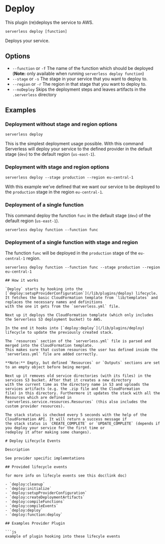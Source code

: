 <!-- This file is automatically generated from lib/plugins/aws/deploy/README.md Please edit it to update this doc -->
<!--
title: AWS Deploy
description: Deploy Command for AWS with the Serverless CLI
layout: Page
-->

# Deploy

This plugin (re)deploys the service to AWS.

```
serverless deploy [function]
```

Deploys your service.

## Options
- `--function` or `-f` The name of the function which should be deployed (**Note:** only available when running
`serverless deploy function`)
- `--stage` or `-s` The stage in your service that you want to deploy to.
- `--region` or `-r` The region in that stage that you want to deploy to.
- `--noDeploy` Skips the deployment steps and leaves artifacts in the `.serverless` directory

## Examples

### Deployment without stage and region options

```
serverless deploy
```

This is the simplest deployment usage possible. With this command Serverless will deploy your service to the defined
provider in the default stage (`dev`) to the default region (`us-east-1`).

### Deployment with stage and region options

```
serverless deploy --stage production --region eu-central-1
```

With this example we've defined that we want our service to be deployed to the `production` stage in the region
`eu-central-1`.

### Deployment of a single function

This command deploy the function `func` in the default stage (`dev`) of the default region (`us-east-1`).

```
serverless deploy function --function func
```

### Deployment of a single function with stage and region

The function `func` will be deployed in the `production` stage of the `eu-central-1` region.

```
serverless deploy function --function func --stage production --region eu-central-1

## How it works

`Deploy` starts by hooking into the [`deploy:setupProviderConfiguration`](/lib/plugins/deploy) lifecycle.
It fetches the basic CloudFormation template from `lib/templates` and replaces the necessary names and definitions
with the one it gets from the `serverless.yml` file.

Next up it deploys the CloudFormation template (which only includes the Serverless S3 deployment bucket) to AWS.

In the end it hooks into [`deploy:deploy`](/lib/plugins/deploy) lifecycle to update the previously created stack.

The `resources` section of the `serverless.yml` file is parsed and merged into the CloudFormation template.
This makes sure that custom resources the user has defined inside the `serverless.yml` file are added correctly.

**Note:** Empty, but defined `Resources` or `Outputs` sections are set to an empty object before being merged.

Next up it removes old service directories (with its files) in the services S3 bucket. After that it creates a new directory
with the current time as the directory name in S3 and uploads the services artifacts (e.g. the .zip file and the CloudFormation
file) in this directory. Furthermore it updates the stack with all the Resources which are defined in
`serverless.service.resources.Resources` (this also includes the custom provider resources).

The stack status is checked every 5 seconds with the help of the CloudFormation API. It will return a success message if
the stack status is `CREATE_COMPLETE` or `UPDATE_COMPLETE` (depends if you deploy your service for the first time or
redeploy it after making some changes).

# Deploy Lifecycle Events

Description

See provider specific implemntations

## Provided lifecycle events

for more info on lifecyle events see this doc(link doc)

- `deploy:cleanup`
- `deploy:initialize`
- `deploy:setupProviderConfiguration`
- `deploy:createDeploymentArtifacts`
- `deploy:compileFunctions`
- `deploy:compileEvents`
- `deploy:deploy`
- `deploy:function:deploy`

## Examples Provider Plugin

```js
example of plugin hooking into these lifecyle events

```
